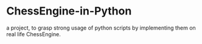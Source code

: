 # ChessEngine-in-Python
a project, to grasp strong usage of python scripts by implementing them on real life ChessEngine.
